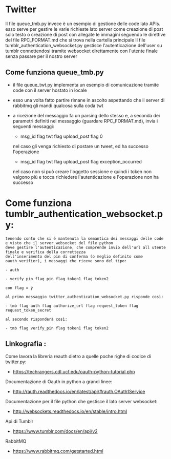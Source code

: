 # Twitter
Il file queue_tmb.py invece è un esempio di gestione delle code lato APIs. esso serve per gestire le varie richieste lato server come creazione di post solo testo o creazione di post con allegate le immagini seguendo le direttive del file RPC_FORMAT.md che si trova nella cartella principale
Il file tumblr_authentication_websocket.py gestisce l'autenticazione dell'user su tumblr connettendosi
tramite websocket direttamente con l'utente finale senza passare per il nostro server


## Come funziona queue_tmb.py

- il file queue_twt.py implementa un esempio di comunicazione tramite code con il server hostato in locale

- esso una volta fatto partire rimane in ascolto aspettando che il server di rabbitmq gli mandi qualcosa sulla coda twt

- a ricezione del messaggio fa un parsing dello stesso e, a seconda dei parametri definiti nel messaggio (guardare RPC_FORMAT.md), invia i seguenti messaggi:


	- msg_id flag twt flag upload_post flag 0

	nel caso gli venga richiesto di postare un tweet, ed ha successo l'operazione

	- msg_id flag twt flag upload_post flag exception_occurred

	nel caso non si può creare l'oggetto sessione e quindi i token non valgono più e tocca richiedere l'autenticazione e l'operazione non ha successo

# Come funziona tumblr_authentication_websocket.py:
	
	tenendo conto che si è mantenuta la semantica dei messaggi delle code e visto che il server websocket del file python
	deve gestire l'autenticazione, che comprende invio dell'url all utente finale e verifica della correttezza
	dell'inserimento del pin di conferma (o meglio definito come oauth_verifier), i messaggi che riceve sono del tipo:
	
	- auth
	
	- verify_pin flag pin flag token1 flag token2
	
	con flag = ÿ
	
	al primo messaggio twitter_authentication_websocket.py risponde così:
	
	- tmb flag auth flag authorize_url flag request_token flag request_token_secret
	
	al secondo risponderà così:
	
	- tmb flag verify_pin flag token1 flag token2 
	
	

## Linkografia :
Come lavora la libreria reauth dietro a quelle poche righe di codice di twitter.py:

- https://techrangers.cdl.ucf.edu/oauth-python-tutorial.php

Documentazione di Oauth in python a grandi linee:

- http://rauth.readthedocs.io/en/latest/api/#rauth.OAuth1Service

Documentazione per il file python che gestisce il lato server websocket:

- http://websockets.readthedocs.io/en/stable/intro.html

Api di Tumblr

- https://www.tumblr.com/docs/en/api/v2

RabbitMQ

- https://www.rabbitmq.com/getstarted.html



